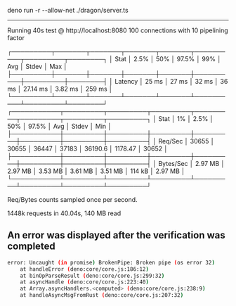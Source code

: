 deno run -r --allow-net ./dragon/server.ts

---

Running 40s test @ http://localhost:8080
100 connections with 10 pipelining factor

┌─────────┬───────┬───────┬───────┬───────┬──────────┬─────────┬────────┐
│ Stat    │ 2.5%  │ 50%   │ 97.5% │ 99%   │ Avg      │ Stdev   │ Max    │
├─────────┼───────┼───────┼───────┼───────┼──────────┼─────────┼────────┤
│ Latency │ 25 ms │ 27 ms │ 32 ms │ 36 ms │ 27.14 ms │ 3.82 ms │ 259 ms │
└─────────┴───────┴───────┴───────┴───────┴──────────┴─────────┴────────┘
┌───────────┬─────────┬─────────┬─────────┬─────────┬─────────┬─────────┬─────────┐
│ Stat      │ 1%      │ 2.5%    │ 50%     │ 97.5%   │ Avg     │ Stdev   │ Min     │
├───────────┼─────────┼─────────┼─────────┼─────────┼─────────┼─────────┼─────────┤
│ Req/Sec   │ 30655   │ 30655   │ 36447   │ 37183   │ 36190.6 │ 1178.47 │ 30652   │
├───────────┼─────────┼─────────┼─────────┼─────────┼─────────┼─────────┼─────────┤
│ Bytes/Sec │ 2.97 MB │ 2.97 MB │ 3.53 MB │ 3.61 MB │ 3.51 MB │ 114 kB  │ 2.97 MB │
└───────────┴─────────┴─────────┴─────────┴─────────┴─────────┴─────────┴─────────┘

Req/Bytes counts sampled once per second.

1448k requests in 40.04s, 140 MB read

## An error was displayed after the verification was completed

```bash
error: Uncaught (in promise) BrokenPipe: Broken pipe (os error 32)
    at handleError (deno:core/core.js:186:12)
    at binOpParseResult (deno:core/core.js:299:32)
    at asyncHandle (deno:core/core.js:223:40)
    at Array.asyncHandlers.<computed> (deno:core/core.js:238:9)
    at handleAsyncMsgFromRust (deno:core/core.js:207:32)
```
